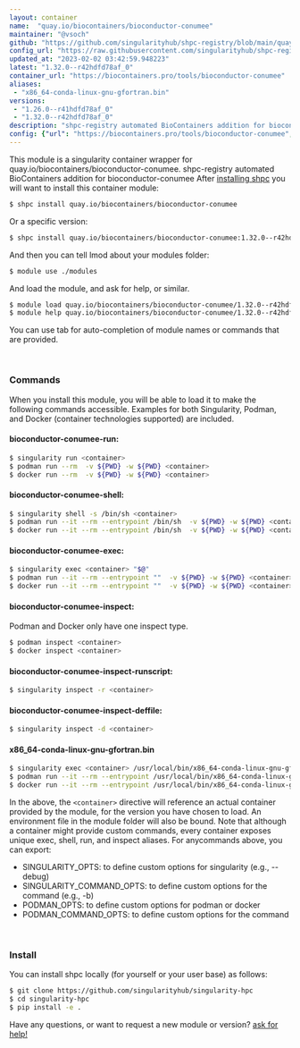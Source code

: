 ```yaml
---
layout: container
name:  "quay.io/biocontainers/bioconductor-conumee"
maintainer: "@vsoch"
github: "https://github.com/singularityhub/shpc-registry/blob/main/quay.io/biocontainers/bioconductor-conumee/container.yaml"
config_url: "https://raw.githubusercontent.com/singularityhub/shpc-registry/main/quay.io/biocontainers/bioconductor-conumee/container.yaml"
updated_at: "2023-02-02 03:42:59.948223"
latest: "1.32.0--r42hdfd78af_0"
container_url: "https://biocontainers.pro/tools/bioconductor-conumee"
aliases:
 - "x86_64-conda-linux-gnu-gfortran.bin"
versions:
 - "1.26.0--r41hdfd78af_0"
 - "1.32.0--r42hdfd78af_0"
description: "shpc-registry automated BioContainers addition for bioconductor-conumee"
config: {"url": "https://biocontainers.pro/tools/bioconductor-conumee", "maintainer": "@vsoch", "description": "shpc-registry automated BioContainers addition for bioconductor-conumee", "latest": {"1.32.0--r42hdfd78af_0": "sha256:fa3ad70fda526e0e4111a339fc549adb7289b61cafc1fb61119c90e272a21e28"}, "tags": {"1.26.0--r41hdfd78af_0": "sha256:19dead2ba50e3dc6fbbd19c56ba9c1a7651e3f91d559e4b5557fe760ae4695ef", "1.32.0--r42hdfd78af_0": "sha256:fa3ad70fda526e0e4111a339fc549adb7289b61cafc1fb61119c90e272a21e28"}, "docker": "quay.io/biocontainers/bioconductor-conumee", "aliases": {"x86_64-conda-linux-gnu-gfortran.bin": "/usr/local/bin/x86_64-conda-linux-gnu-gfortran.bin"}}
---
```


This module is a singularity container wrapper for quay.io/biocontainers/bioconductor-conumee.
shpc-registry automated BioContainers addition for bioconductor-conumee
After [installing shpc](#install) you will want to install this container module:


```bash
$ shpc install quay.io/biocontainers/bioconductor-conumee
```

Or a specific version:

```bash
$ shpc install quay.io/biocontainers/bioconductor-conumee:1.32.0--r42hdfd78af_0
```

And then you can tell lmod about your modules folder:

```bash
$ module use ./modules
```

And load the module, and ask for help, or similar.

```bash
$ module load quay.io/biocontainers/bioconductor-conumee/1.32.0--r42hdfd78af_0
$ module help quay.io/biocontainers/bioconductor-conumee/1.32.0--r42hdfd78af_0
```

You can use tab for auto-completion of module names or commands that are provided.

<br>

### Commands

When you install this module, you will be able to load it to make the following commands accessible.
Examples for both Singularity, Podman, and Docker (container technologies supported) are included.

#### bioconductor-conumee-run:

```bash
$ singularity run <container>
$ podman run --rm  -v ${PWD} -w ${PWD} <container>
$ docker run --rm  -v ${PWD} -w ${PWD} <container>
```

#### bioconductor-conumee-shell:

```bash
$ singularity shell -s /bin/sh <container>
$ podman run --it --rm --entrypoint /bin/sh  -v ${PWD} -w ${PWD} <container>
$ docker run --it --rm --entrypoint /bin/sh  -v ${PWD} -w ${PWD} <container>
```

#### bioconductor-conumee-exec:

```bash
$ singularity exec <container> "$@"
$ podman run --it --rm --entrypoint ""  -v ${PWD} -w ${PWD} <container> "$@"
$ docker run --it --rm --entrypoint ""  -v ${PWD} -w ${PWD} <container> "$@"
```

#### bioconductor-conumee-inspect:

Podman and Docker only have one inspect type.

```bash
$ podman inspect <container>
$ docker inspect <container>
```

#### bioconductor-conumee-inspect-runscript:

```bash
$ singularity inspect -r <container>
```

#### bioconductor-conumee-inspect-deffile:

```bash
$ singularity inspect -d <container>
```


#### x86_64-conda-linux-gnu-gfortran.bin

```bash
$ singularity exec <container> /usr/local/bin/x86_64-conda-linux-gnu-gfortran.bin
$ podman run --it --rm --entrypoint /usr/local/bin/x86_64-conda-linux-gnu-gfortran.bin   -v ${PWD} -w ${PWD} <container> -c " $@"
$ docker run --it --rm --entrypoint /usr/local/bin/x86_64-conda-linux-gnu-gfortran.bin   -v ${PWD} -w ${PWD} <container> -c " $@"
```



In the above, the `<container>` directive will reference an actual container provided
by the module, for the version you have chosen to load. An environment file in the
module folder will also be bound. Note that although a container
might provide custom commands, every container exposes unique exec, shell, run, and
inspect aliases. For anycommands above, you can export:

 - SINGULARITY_OPTS: to define custom options for singularity (e.g., --debug)
 - SINGULARITY_COMMAND_OPTS: to define custom options for the command (e.g., -b)
 - PODMAN_OPTS: to define custom options for podman or docker
 - PODMAN_COMMAND_OPTS: to define custom options for the command

<br>

### Install

You can install shpc locally (for yourself or your user base) as follows:

```bash
$ git clone https://github.com/singularityhub/singularity-hpc
$ cd singularity-hpc
$ pip install -e .
```

Have any questions, or want to request a new module or version? [ask for help!](https://github.com/singularityhub/singularity-hpc/issues)